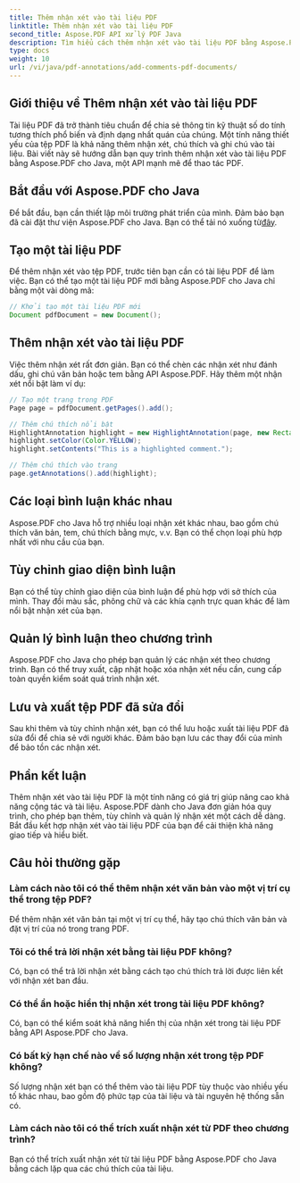 ```yaml
---
title: Thêm nhận xét vào tài liệu PDF
linktitle: Thêm nhận xét vào tài liệu PDF
second_title: Aspose.PDF API xử lý PDF Java
description: Tìm hiểu cách thêm nhận xét vào tài liệu PDF bằng Aspose.PDF cho Java - Hướng dẫn từng bước với các ví dụ về mã.
type: docs
weight: 10
url: /vi/java/pdf-annotations/add-comments-pdf-documents/
---
```


## Giới thiệu về Thêm nhận xét vào tài liệu PDF

Tài liệu PDF đã trở thành tiêu chuẩn để chia sẻ thông tin kỹ thuật số do tính tương thích phổ biến và định dạng nhất quán của chúng. Một tính năng thiết yếu của tệp PDF là khả năng thêm nhận xét, chú thích và ghi chú vào tài liệu. Bài viết này sẽ hướng dẫn bạn quy trình thêm nhận xét vào tài liệu PDF bằng Aspose.PDF cho Java, một API mạnh mẽ để thao tác PDF.

## Bắt đầu với Aspose.PDF cho Java

 Để bắt đầu, bạn cần thiết lập môi trường phát triển của mình. Đảm bảo bạn đã cài đặt thư viện Aspose.PDF cho Java. Bạn có thể tải nó xuống từ[đây](https://releases.aspose.com/pdf/java/).

## Tạo một tài liệu PDF

Để thêm nhận xét vào tệp PDF, trước tiên bạn cần có tài liệu PDF để làm việc. Bạn có thể tạo một tài liệu PDF mới bằng Aspose.PDF cho Java chỉ bằng một vài dòng mã:

```java
// Khởi tạo một tài liệu PDF mới
Document pdfDocument = new Document();
```

## Thêm nhận xét vào tài liệu PDF

Việc thêm nhận xét rất đơn giản. Bạn có thể chèn các nhận xét như đánh dấu, ghi chú văn bản hoặc tem bằng API Aspose.PDF. Hãy thêm một nhận xét nổi bật làm ví dụ:

```java
// Tạo một trang trong PDF
Page page = pdfDocument.getPages().add();

// Thêm chú thích nổi bật
HighlightAnnotation highlight = new HighlightAnnotation(page, new Rectangle(100, 100, 200, 200));
highlight.setColor(Color.YELLOW);
highlight.setContents("This is a highlighted comment.");

// Thêm chú thích vào trang
page.getAnnotations().add(highlight);
```

## Các loại bình luận khác nhau

Aspose.PDF cho Java hỗ trợ nhiều loại nhận xét khác nhau, bao gồm chú thích văn bản, tem, chú thích bằng mực, v.v. Bạn có thể chọn loại phù hợp nhất với nhu cầu của bạn.

## Tùy chỉnh giao diện bình luận

Bạn có thể tùy chỉnh giao diện của bình luận để phù hợp với sở thích của mình. Thay đổi màu sắc, phông chữ và các khía cạnh trực quan khác để làm nổi bật nhận xét của bạn.

## Quản lý bình luận theo chương trình

Aspose.PDF cho Java cho phép bạn quản lý các nhận xét theo chương trình. Bạn có thể truy xuất, cập nhật hoặc xóa nhận xét nếu cần, cung cấp toàn quyền kiểm soát quá trình nhận xét.

## Lưu và xuất tệp PDF đã sửa đổi

Sau khi thêm và tùy chỉnh nhận xét, bạn có thể lưu hoặc xuất tài liệu PDF đã sửa đổi để chia sẻ với người khác. Đảm bảo bạn lưu các thay đổi của mình để bảo tồn các nhận xét.

## Phần kết luận

Thêm nhận xét vào tài liệu PDF là một tính năng có giá trị giúp nâng cao khả năng cộng tác và tài liệu. Aspose.PDF dành cho Java đơn giản hóa quy trình, cho phép bạn thêm, tùy chỉnh và quản lý nhận xét một cách dễ dàng. Bắt đầu kết hợp nhận xét vào tài liệu PDF của bạn để cải thiện khả năng giao tiếp và hiểu biết.

## Câu hỏi thường gặp

### Làm cách nào tôi có thể thêm nhận xét văn bản vào một vị trí cụ thể trong tệp PDF?

Để thêm nhận xét văn bản tại một vị trí cụ thể, hãy tạo chú thích văn bản và đặt vị trí của nó trong trang PDF.

### Tôi có thể trả lời nhận xét bằng tài liệu PDF không?

Có, bạn có thể trả lời nhận xét bằng cách tạo chú thích trả lời được liên kết với nhận xét ban đầu.

### Có thể ẩn hoặc hiển thị nhận xét trong tài liệu PDF không?

Có, bạn có thể kiểm soát khả năng hiển thị của nhận xét trong tài liệu PDF bằng API Aspose.PDF cho Java.

### Có bất kỳ hạn chế nào về số lượng nhận xét trong tệp PDF không?

Số lượng nhận xét bạn có thể thêm vào tài liệu PDF tùy thuộc vào nhiều yếu tố khác nhau, bao gồm độ phức tạp của tài liệu và tài nguyên hệ thống sẵn có.

### Làm cách nào tôi có thể trích xuất nhận xét từ PDF theo chương trình?

Bạn có thể trích xuất nhận xét từ tài liệu PDF bằng Aspose.PDF cho Java bằng cách lặp qua các chú thích của tài liệu.